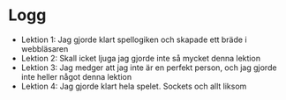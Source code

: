 # Logg

-   Lektion 1: Jag gjorde klart spellogiken och skapade ett bräde i webbläsaren
-   Lektion 2: Skall icket ljuga jag gjorde inte så mycket denna lektion
-   Lektion 3: Jag medger att jag inte är en perfekt person, och jag gjorde inte heller något denna lektion
-   Lektion 4: Jag gjorde klart hela spelet. Sockets och allt liksom
